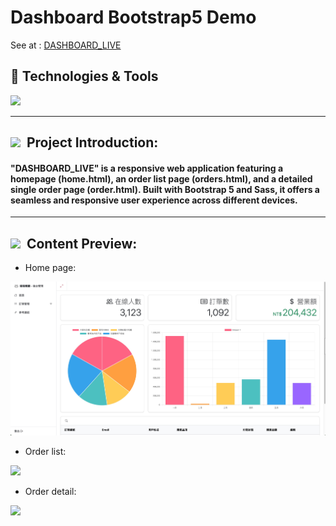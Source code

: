 # Dashboard Bootstrap5 Demo
 
See at : [DASHBOARD_LIVE](https://chrisluo5311.github.io/DASHBOARD_LIVE/home.html)

<h2> 🔧 Technologies & Tools </h2>
<div>
   <img src="https://img.shields.io/badge/Bootstrap-563D7C?style=for-the-badge&logo=bootstrap&logoColor=white" />
</div>
 
 ---

 <h2 ><img src="https://img.icons8.com/office/20/000000/training.png"/> &nbspProject Introduction: </h2>

 #### "DASHBOARD_LIVE" is a responsive web application featuring a homepage (home.html), an order list page (orders.html), and a detailed single order page (order.html). Built with Bootstrap 5 and Sass, it offers a seamless and responsive user experience across different devices.

 ---

 <h2 ><img src="https://img.icons8.com/?size=20&id=33830&format=png&color=38B7BD"/> &nbspContent Preview: </h2>

- Home page:
<img src="https://github.com/chrisluo5311/DASHBOARD_LIVE/blob/master/stylesheets/image/home_page.jpg"/>

- Order list:
<img src="https://chrisluo5311.github.io/DASHBOARD_LIVE/stylesheets/image/order_list.jpg"/>

- Order detail:
<img src="https://chrisluo5311.github.io/DASHBOARD_LIVE/stylesheets/image/order_detail.jpg"/>
